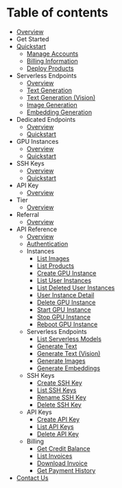 # Table of contents

* [Overview](Overview.md)
* Get Started
* [Quickstart](Get_Started/Quickstart)
  * [Manage Accounts](Get_Started/Manage_Accounts.md)
  * [Billing Information](Get_Started/Billing_Information.md)
  * [Deploy Products](Get_Started/Deploy_Products.md)
* Serverless Endpoints
  * [Overview](Serverless_Endpoints/Overview.md)
  * [Text Generation](Serverless_Endpoints/Text_Generation.md)
  * [Text Generation (Vision)](Serverless_Endpoints/Vision.md)
  * [Image Generation](Serverless_Endpoints/Image_Generation.md)
  * [Embedding Generation](Serverless_Endpoints/Embedding_Generation.md)
* Dedicated Endpoints
  * [Overview](Dedicated_Endpoints/Overview.md)
  * [Quickstart](Dedicated_Endpoints/Quickstart.md)
* GPU Instances
  * [Overview](GPU_Instances/Overview.md)
  * [Quickstart](GPU_Instances/Quickstart.md)
* SSH Keys
  * [Overview](SSH_Keys/Overview.md)
  * [Quickstart](SSH_Keys/Quickstart.md)
* API Key
  * [Overview](API_Key/Overview.md)
* Tier
  * [Overview](Tier/Overview.md)
* Referral
  * [Overview](Referral/Overview.md)
* API Reference
  * [Overview](API_Reference/Overview.md)
  * [Authentication](API_Reference/Authentication.md)
  * Instances
    * [List Images](API_Reference/Instances/List_images.md)
    * [List Products](API_Reference/Instances/List_Products.md)
    * [Create GPU Instance](API_Reference/Instances/Create_GPU_Instance.md)
    * [List User Instances](API_Reference/Instances/List_User_Instances.md)
    * [List Deleted User Instances](API_Reference/Instances/List_Deleted_User_Instances.md)
    * [User Instance Detail](API_Reference/Instances/User_Instance_Detail.md)
    * [Delete GPU Instance](API_Reference/Instances/Delete_GPU_Instance.md)
    * [Start GPU Instance](API_Reference/Instances/Start_GPU_Instance.md)
    * [Stop GPU Instance](API_Reference/Instances/Stop_GPU_Instance.md)
    * [Reboot GPU Instance](API_Reference/Instances/Reboot_GPU_Instance.md)
  * Serverless Endpoints
    * [List Serverless Models](API_Reference/Serverless_Endpoints/List_Serverless_Models.md)
    * [Generate Text](API_Reference/Serverless_Endpoints/Generate_Text.md)
    * [Generate Text (Vision)](API_Reference/Serverless_Endpoints/Vision.md)
    * [Generate Images](API_Reference/Serverless_Endpoints/Generate_Images.md)
    * [Generate Embeddings](API_Reference/Serverless_Endpoints/Generate_Embeddings.md)
  * SSH Keys
    * [Create SSH Key](API_Reference/SSH_Keys/Create_SSH_Key.md)
    * [List SSH Keys](API_Reference/SSH_Keys/List_SSH_Keys.md)
    * [Rename SSH Key](API_Reference/SSH_Keys/Rename_SSH_Key.md)
    * [Delete SSH Key](API_Reference/SSH_Keys/Delete_SSH_Key.md)
  * API Keys
    * [Create API Key](API_Reference/API_Keys/Create_API_Key.md)
    * [List API Keys](API_Reference/API_Keys/List_API_Keys.md)
    * [Delete API Key](API_Reference/API_Keys/Delete_API_Key.md)
  * Billing
    * [Get Credit Balance](API_Reference/Billing/Get_Credit_Balance.md)
    * [List Invoices](API_Reference/Billing/List_Invoices.md)
    * [Download Invoice](API_Reference/Billing/Download_Invoice.md)
    * [Get Payment History](API_Reference/Billing/Get_Payment_History.md)
* [Contact Us](Contact_Us/README.md)
